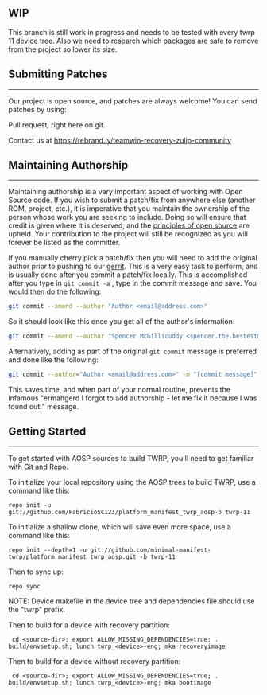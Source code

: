 ## WIP ##

This branch is still work in progress and needs to be tested with every twrp 11 device tree. Also we need to research
which packages are safe to remove from the project so lower its size.

## Submitting Patches ##
------------------
Our project is open source, and patches are always welcome!
You can send patches by using:

Pull request, right here on git.

Contact us at https://rebrand.ly/teamwin-recovery-zulip-community

## Maintaining Authorship ##
----------------------
Maintaining authorship is a very important aspect of working with Open Source code. If you wish to submit a patch/fix
from anywhere else (another ROM, project, etc.), it is imperative that you maintain the ownership of the person whose
work you are seeking to include. Doing so will ensure that credit is given where it is deserved, and
the [principles of open source](http://opensource.org/docs/osd)
are upheld. Your contribution to the project will still be recognized as you will forever be listed as the committer.

If you manually cherry pick a patch/fix then you will need to add the original author prior to pushing to
our [gerrit](https://gerrit.twrp.me). This is a very easy task to perform, and is usually done after you commit a
patch/fix locally. This is accomplished after you type in `git commit -a` , type in the commit message and save. You
would then do the following:

```bash
git commit --amend --author "Author <email@address.com>"
```

So it should look like this once you get all of the author's information:

```bash
git commit --amend --author "Spencer McGillicuddy <spencer.the.bestest@gmail.com>"
```

Alternatively, adding as part of the original `git commit` message is preferred and done like the following:

```bash
git commit --author="Author <email@address.com>" -m "[commit message]"
```

This saves time, and when part of your normal routine, prevents the infamous "ermahgerd I forgot to add authorship - let
me fix it because I was found out!" message.


## Getting Started ##
---------------

To get started with AOSP sources to build TWRP, you'll need to get familiar
with [Git and Repo](https://source.android.com/source/using-repo.html).

To initialize your local repository using the AOSP trees to build TWRP, use a command like this:

    repo init -u git://github.com/FabricioSC123/platform_manifest_twrp_aosp-b twrp-11

To initialize a shallow clone, which will save even more space, use a command like this:

    repo init --depth=1 -u git://github.com/minimal-manifest-twrp/platform_manifest_twrp_aosp.git -b twrp-11

Then to sync up:

    repo sync

NOTE: Device makefile in the device tree and dependencies file should use the "twrp" prefix.

Then to build for a device with recovery partition:

     cd <source-dir>; export ALLOW_MISSING_DEPENDENCIES=true; . build/envsetup.sh; lunch twrp_<device>-eng; mka recoveryimage

Then to build for a device without recovery partition:

     cd <source-dir>; export ALLOW_MISSING_DEPENDENCIES=true; . build/envsetup.sh; lunch twrp_<device>-eng; mka bootimage

